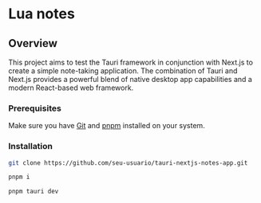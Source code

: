 # Lua notes

## Overview

This project aims to test the Tauri framework in conjunction with Next.js to create a simple note-taking application. The combination of Tauri and Next.js provides a powerful blend of native desktop app capabilities and a modern React-based web framework.

### Prerequisites

Make sure you have [Git](https://git-scm.com/) and [pnpm](https://pnpm.io/) installed on your system.

### Installation

```bash
git clone https://github.com/seu-usuario/tauri-nextjs-notes-app.git

pnpm i

pnpm tauri dev
```
